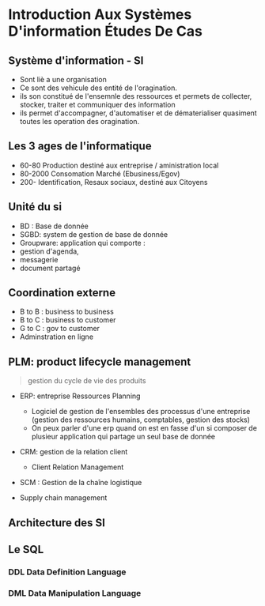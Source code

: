 # Introduction Aux Systèmes D'information Études De Cas
## Système d'information - SI
 - Sont liè a une organisation
 - Ce sont des vehicule des entité de l'oragination.
 - ils son constitué de l'ensemnle des ressources et permets de collecter, stocker, traiter et communiquer des information
 - ils permet d'accompagner, d'automatiser et de dématerialiser quasiment toutes les operation des oragination.

## Les 3 ages de l'informatique
 - 60-80 Production destiné aux entreprise / aministration local
 - 80-2000 Consomation Marché (Ebusiness/Egov)
 - 200-  Identification, Resaux sociaux, destiné aux Citoyens

## Unité du si
 - BD : Base de donnée
 - SGBD: system  de gestion de base de donnée
 - Groupware: application qui comporte :
  - gestion d'agenda,
  - messagerie
  - document partagé

## Coordination externe
- B to B : business to business
- B to C : business to customer
- G to C : gov to customer
 - Adminstration en ligne

## PLM: product lifecycle management
 > gestion du cycle de vie des produits

 - ERP: entreprise Ressources Planning
   - Logiciel de gestion de l'ensembles des processus d'une entreprise (gestion des ressources humains, comptables, gestion des stocks)
   - On peux parler d'une erp quand on est en fasse d'un si composer de plusieur application qui partage un seul base de donnée

 - CRM: gestion de la relation client
   - Client Relation Management

 - SCM : Gestion de la chaîne logistique
  - Supply chain management

## Architecture des SI

## Le SQL

### DDL Data Definition Language

### DML Data Manipulation Language
